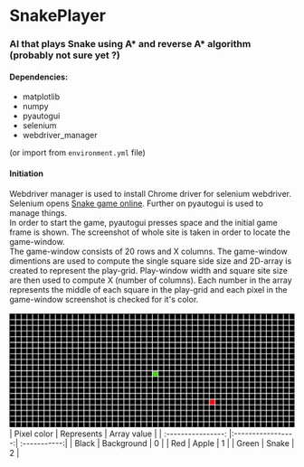 # SnakePlayer
### AI that plays Snake using A* and reverse A* algorithm (probably not sure yet ?)

#### Dependencies:
- matplotlib
- numpy
- pyautogui
- selenium
- webdriver_manager

(or import from `environment.yml` file)

#### Initiation
Webdriver manager is used to install Chrome driver for selenium webdriver. Selenium opens [Snake game online](https://www.coolmathgames.com/0-snake/play). Further on pyautogui is used to manage things.<br>
In order to start the game, pyautogui presses space and the initial game frame is shown. The screenshot of whole site is taken in order to locate the game-window.<br>
The game-window consists of 20 rows and X columns. The game-window dimentions are used to compute the single square side size and 2D-array is created to represent the play-grid. Play-window width and square site size are then used to compute X (number of columns). Each number in the array represents the middle of each square in the play-grid and each pixel in the game-window screenshot is checked for it's color.<br><br>
![](https://github.com/birbNoobstein/SnakePlayer/blob/main/plgrnd.png)
| Pixel color        | Represents        | Array value  |
| :----------------: |:-----------------:| :-----------:|
| Black              | Background        |    0         |
| Red                | Apple             |    1         |
| Green              | Snake             |    2         |


